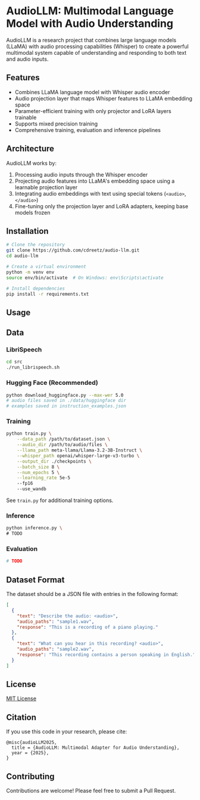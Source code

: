 # AudioLLM: Multimodal Language Model with Audio Understanding

AudioLLM is a research project that combines large language models (LLaMA) with audio processing capabilities (Whisper) to create a powerful multimodal system capable of understanding and responding to both text and audio inputs.

## Features

- Combines LLaMA language model with Whisper audio encoder
- Audio projection layer that maps Whisper features to LLaMA embedding space
- Parameter-efficient training with only projector and LoRA layers trainable
- Supports mixed precision training
- Comprehensive training, evaluation and inference pipelines

## Architecture

AudioLLM works by:

1. Processing audio inputs through the Whisper encoder
2. Projecting audio features into LLaMA's embedding space using a learnable projection layer
3. Integrating audio embeddings with text using special tokens (`<audio>`, `</audio>`)
4. Fine-tuning only the projection layer and LoRA adapters, keeping base models frozen

## Installation

```bash
# Clone the repository
git clone https://github.com/cdreetz/audio-llm.git
cd audio-llm

# Create a virtual environment
python -m venv env
source env/bin/activate  # On Windows: env\Scripts\activate

# Install dependencies
pip install -r requirements.txt
```

## Usage

## Data

### LibriSpeech
```bash
cd src
./run_librispeech.sh
```

### Hugging Face (Recommended)
```bash
python download_huggingface.py --max-wer 5.0
# audio files saved in ./data/huggingface dir
# examples saved in instruction_examples.json

```

### Training

```bash
python train.py \
    --data_path /path/to/dataset.json \
    --audio_dir /path/to/audio/files \
    --llama_path meta-llama/Llama-3.2-3B-Instruct \
    --whisper_path openai/whisper-large-v3-turbo \
    --output_dir ./checkpoints \
    --batch_size 8 \
    --num_epochs 5 \
    --learning_rate 5e-5
    --fp16
    --use_wandb
```

See `train.py` for additional training options.

### Inference

```bash
python inference.py \
# TODO
```

### Evaluation

```bash
# TODO
```

## Dataset Format

The dataset should be a JSON file with entries in the following format:

```json
[
  {
    "text": "Describe the audio: <audio>",
    "audio_paths": "sample1.wav",
    "response": "This is a recording of a piano playing."
  },
  {
    "text": "What can you hear in this recording? <audio>",
    "audio_paths": "sample2.wav",
    "response": "This recording contains a person speaking in English."
  }
]
```

## License

[MIT License](LICENSE)

## Citation

If you use this code in your research, please cite:

```
@misc{audioLLM2025,
  title = {AudioLLM: Multimodal Adapter for Audio Understanding},
  year = {2025},
}
```

## Contributing

Contributions are welcome! Please feel free to submit a Pull Request.

